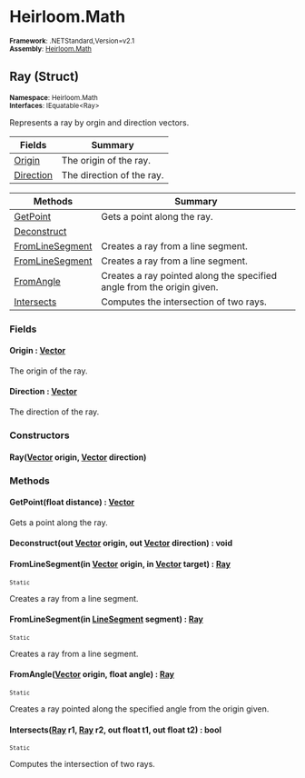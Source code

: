 # Heirloom.Math

<small>**Framework**: .NETStandard,Version=v2.1</small>  
<small>**Assembly**: [Heirloom.Math](../Heirloom.Math/Heirloom.Math.md)</small>  

## Ray (Struct)
<small>**Namespace**: Heirloom.Math</sub></small>  
<small>**Interfaces**: IEquatable\<Ray></small>  

Represents a ray by orgin and direction vectors.

| Fields | Summary |
|-------|---------|
| [Origin](#ORI85E4C2C0) | The origin of the ray. |
| [Direction](#DIR7D7E04D1) | The direction of the ray. |

| Methods | Summary |
|---------|---------|
| [GetPoint](#GET3C443BA5) | Gets a point along the ray. |
| [Deconstruct](#DEC1943369C) |  |
| [FromLineSegment](#FRO3D5915DC) | Creates a ray from a line segment. |
| [FromLineSegment](#FRO3497ACD6) | Creates a ray from a line segment. |
| [FromAngle](#FRO9C3DECF5) | Creates a ray pointed along the specified angle from the origin given. |
| [Intersects](#INT4939C76B) | Computes the intersection of two rays. |

### Fields

#### Origin : [Vector](Heirloom.Math.Vector.md)

The origin of the ray.

#### Direction : [Vector](Heirloom.Math.Vector.md)

The direction of the ray.

### Constructors

#### Ray([Vector](Heirloom.Math.Vector.md) origin, [Vector](Heirloom.Math.Vector.md) direction)

### Methods

#### <a name="GET3C443BA5"></a>GetPoint(float distance) : [Vector](Heirloom.Math.Vector.md)


Gets a point along the ray.


#### <a name="DEC1943369C"></a>Deconstruct(out [Vector](Heirloom.Math.Vector.md) origin, out [Vector](Heirloom.Math.Vector.md) direction) : void



#### <a name="FRO3D5915DC"></a>FromLineSegment(in [Vector](Heirloom.Math.Vector.md) origin, in [Vector](Heirloom.Math.Vector.md) target) : [Ray](Heirloom.Math.Ray.md)

<small>`Static`</small>

Creates a ray from a line segment.


#### <a name="FRO3497ACD6"></a>FromLineSegment(in [LineSegment](Heirloom.Math.LineSegment.md) segment) : [Ray](Heirloom.Math.Ray.md)

<small>`Static`</small>

Creates a ray from a line segment.


#### <a name="FRO9C3DECF5"></a>FromAngle([Vector](Heirloom.Math.Vector.md) origin, float angle) : [Ray](Heirloom.Math.Ray.md)

<small>`Static`</small>

Creates a ray pointed along the specified angle from the origin given.


#### <a name="INT4939C76B"></a>Intersects([Ray](Heirloom.Math.Ray.md) r1, [Ray](Heirloom.Math.Ray.md) r2, out float t1, out float t2) : bool

<small>`Static`</small>

Computes the intersection of two rays.



